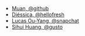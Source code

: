 - [Muan, @github](https://muan.co/)
- [Diéssica, @hellofresh](https://diessi.ca/)
- [Lucas Ou-Yang, @snapchat](https://codelucas.com/)
- [Sihui Huang, @gusto](https://www.sihui.io/)
